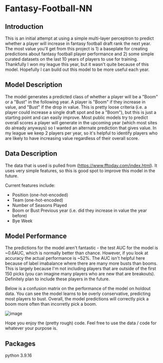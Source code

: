 # Fantasy-Football-NN

## Introduction
This is an initial attempt at using a simple multi-layer perceptron to predict whether a player will increase in fantasy football draft rank the next year. The most value you'll get from this project is 1) a baseplate for creating predictions about fantasy football player performance and 2) some simple curated datasets on the last 10 years of players to use for training. Thankfully I won my league this year, but it wasn't quite because of this model. Hopefully I can build out this model to be more useful each year.

## Model Description
The model generates a predicted class of whether a player will be a "Boom" or a "Bust" in the following year. A player is "Boom" if they increase in value, and "Bust" if the drop in value. This is pretty loose criteria (i.e. a player could increase a single draft spot and be a "Boom"), but this is just a starting point and can easily improve. Most public models try to predict overall scores a player will generate in the upcoming year (which most sites do already anyways) so I wanted an alternate prediction that gives value. In my league we keep 2 players per year, so it's helpful to identify players who are likely to have increasing value regardless of their overall score.

## Data Description
The data that is used is pulled from (https://www.fftoday.com/index.html). It uses very simple features, so this is good spot to improve this model in the future.

Current features include: 
- Position (one-hot-encoded)
- Team (one-hot-encoded)
- Number of Seasons Played
- Boom or Bust Previous year (i.e. did they increase in value the year before)
- Bye Week

## Model Performance
The predictions for the model aren't fantastic - the test AUC for the model is ~0.6AUC, which is normally better than chance. However, if you look at accuracy the actual performance is ~52%. The AUC isn't helpful here because of label imabalance where there are many more busts than booms. This is largely because I'm not including players that are outside of the first 150 picks (you can imagine many players who are new that are breakouts). Definitely plan to include these players in the future.

Below is a confusion matrix on the performance of the model on holdout data. You can see the model learns to be overly conservative, predicting most players to bust. Overall, the model predictions will correctly pick a boom more often than incorretly pick a boom.

![image](https://github.com/aaron-flem/Fantasy-Football-NN/assets/133904679/7c220c24-92d7-423c-9ee2-3e22291baddb)

Hope you enjoy the (pretty rough) code. Feel free to use the data / code for whatever your purpose is. 

## Packages

python 3.9.16
